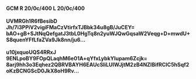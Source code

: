 #### GCM R 20/0c/400 L 20/0c/400
**UVMRGh1R6fBesibD**<br/>**Jh/7i3PPiV2vigiFMaCzVtirfxTJBbk34u8gB/JuCEY=**<br/>**bAO+gB+SJtNqQefgatJ3tbL0HgTq8n2yuWJQwGqsaW2Veqg+D+mwdU+S8quenYFfLfaZVa9Jk8nn/ju6...**<br/><br/>
**u10jxquoUQS4RRxJ**<br/>**9ENLpoBY9FOpQLaqhM6e01A+qYfxLybkYIupam6Zcjk=**<br/>**8arj9hh3o3Eqhez2QBRVBAYH6EAUcSliLUIWJjtM2zB4NZlBifRCIC5hSqf2oKzBCNGScD0JkX8oH9Rv...**